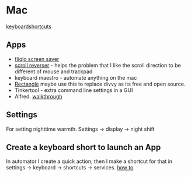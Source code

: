 # Mac

[keyboardshortcuts](https://support.apple.com/en-gb/HT201236)

## Apps

* [fliqlo screen saver](https://fliqlo.com/)
* [scroll reverser](https://pilotmoon.com/scrollreverser/) - helps the problem that I like the scroll direction to be different of mouse and trackpad
* keyboard maestro - automate anything on the mac
* [Rectangle](https://rectangleapp.com/) maybe use this to replace divvy as its free and open source. 
* Tinkertool - extra command line settings in a GUI
* Alfred. [walkthrough](https://www.youtube.com/watch?v=YFAzSsrXu_0)

## Settings
For setting nighttime warmth. Settings -> display -> night shift

## Create a keyboard short to launch an App
In automator I create a quick action, then I make a shortcut for that in settings -> keyboard -> shortcuts -> services.
[how to](https://www.computerhope.com/issues/ch002051.htm)


